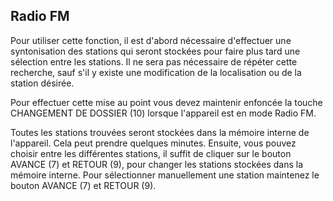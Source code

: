 ## Radio FM  

Pour utiliser cette fonction, il est d'abord nécessaire d'effectuer une syntonisation des stations qui seront stockées pour faire plus tard une sélection entre les stations.  Il ne sera pas nécessaire de répéter cette recherche, sauf s'il y existe une modification de la localisation ou de la station désirée.

Pour effectuer cette mise au point vous devez maintenir enfoncée la touche CHANGEMENT DE DOSSIER (10) lorsque l'appareil est en mode Radio FM. 

Toutes les stations trouvées seront stockées dans la mémoire interne de l'appareil. Cela peut prendre quelques minutes.
Ensuite, vous pouvez choisir entre les différentes stations, il suffit de cliquer sur le bouton AVANCE (7) et RETOUR (9), pour changer les stations stockées dans la mémoire interne. Pour sélectionner manuellement une station maintenez le bouton AVANCE (7) et RETOUR (9).

